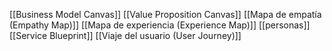 [[Business Model Canvas]]
[[Value Proposition Canvas]]
[[Mapa de empatía (Empathy Map)]]
[[Mapa de experiencia (Experience Map)]] 
[[personas]]
[[Service Blueprint]]
[[Viaje del usuario (User Journey)]]